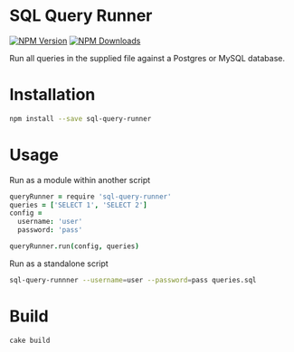# SQL Query Runner

[![NPM Version](http://img.shields.io/npm/v/sql-query-runner.svg?style=flat)](https://www.npmjs.org/package/sql-query-runner)
[![NPM Downloads](https://img.shields.io/npm/dm/sql-query-runner.svg?style=flat)](https://www.npmjs.org/package/sql-query-runner)


Run all queries in the supplied file against a Postgres or MySQL database.


Installation
============

```bash
npm install --save sql-query-runner
```


Usage
=====

Run as a module within another script

```coffeescript
queryRunner = require 'sql-query-runner'
queries = ['SELECT 1', 'SELECT 2']
config =
  username: 'user'
  password: 'pass'

queryRunner.run(config, queries)
```


Run as a standalone script

```bash
sql-query-runnner --username=user --password=pass queries.sql
```


Build
=====

```bash
cake build
```

